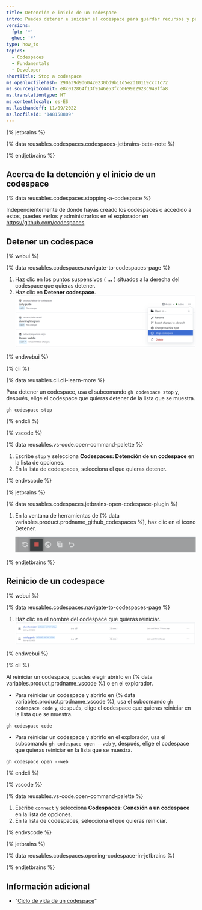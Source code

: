 ```yaml
---
title: Detención e inicio de un codespace
intro: Puedes detener e iniciar el codespace para guardar recursos y pausar el trabajo.
versions:
  fpt: '*'
  ghec: '*'
type: how_to
topics:
  - Codespaces
  - Fundamentals
  - Developer
shortTitle: Stop a codespace
ms.openlocfilehash: 290a39d9d60420230bd9b11d5e2d10119ccc1c72
ms.sourcegitcommit: e8c012864f13f9146e53fcb0699e2928c949ffa8
ms.translationtype: HT
ms.contentlocale: es-ES
ms.lasthandoff: 11/09/2022
ms.locfileid: '148158809'
---
```

{% jetbrains %}

{% data reusables.codespaces.codespaces-jetbrains-beta-note %}

{% endjetbrains %}

## Acerca de la detención y el inicio de un codespace

{% data reusables.codespaces.stopping-a-codespace %}

Independientemente de dónde hayas creado los codespaces o accedido a estos, puedes verlos y administrarlos en el explorador en https://github.com/codespaces. 

## Detener un codespace

{% webui %}

{% data reusables.codespaces.navigate-to-codespaces-page %}
 1. Haz clic en los puntos suspensivos ( **…** ) situados a la derecha del codespace que quieras detener.
 1. Haz clic en **Detener codespace**.
   ![Captura de pantalla de la opción para detener un codespace](/assets/images/help/codespaces/stop-codespace-webui.png)

{% endwebui %}

{% cli %}

{% data reusables.cli.cli-learn-more %}

 Para detener un codespace, usa el subcomando `gh codespace stop` y, después, elige el codespace que quieras detener de la lista que se muestra.

 ```shell{:copy}
 gh codespace stop
 ```

{% endcli %}

{% vscode %}

{% data reusables.vs-code.open-command-palette %}
1. Escribe `stop` y selecciona **Codespaces: Detención de un codespace** en la lista de opciones.
1. En la lista de codespaces, selecciona el que quieras detener.

{% endvscode %}

{% jetbrains %}

{% data reusables.codespaces.jetbrains-open-codespace-plugin %}
1. En la ventana de herramientas de {% data variables.product.prodname_github_codespaces %}, haz clic en el icono Detener.

   ![Captura de pantalla del botón Registro](/assets/images/help/codespaces/jetbrains-plugin-icon-stop.png)

{% endjetbrains %}

## Reinicio de un codespace

{% webui %}

{% data reusables.codespaces.navigate-to-codespaces-page %}
1. Haz clic en el nombre del codespace que quieras reiniciar.
![Captura de pantalla de los codespaces detenidos](/assets/images/help/codespaces/restart-codespace-webui.png)

{% endwebui %}

{% cli %}

Al reiniciar un codespace, puedes elegir abrirlo en {% data variables.product.prodname_vscode %} o en el explorador. 

 - Para reiniciar un codespace y abrirlo en {% data variables.product.prodname_vscode %}, usa el subcomando `gh codespace code` y, después, elige el codespace que quieras reiniciar en la lista que se muestra.

 ```shell{:copy} 
 gh codespace code
 ```

 - Para reiniciar un codespace y abrirlo en el explorador, usa el subcomando `gh codespace open --web` y, después, elige el codespace que quieras reiniciar en la lista que se muestra.

 ```shell{:copy}
 gh codespace open --web
 ```

{% endcli %}

{% vscode %}

{% data reusables.vs-code.open-command-palette %}
1. Escribe `connect` y selecciona **Codespaces: Conexión a un codespace** en la lista de opciones.
1. En la lista de codespaces, selecciona el que quieras reiniciar.

{% endvscode %}

{% jetbrains %}

{% data reusables.codespaces.opening-codespace-in-jetbrains %}

{% endjetbrains %}

## Información adicional

- "[Ciclo de vida de un codespace](/codespaces/developing-in-codespaces/the-codespace-lifecycle)"
